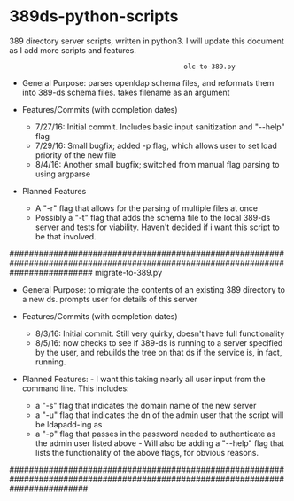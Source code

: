 # 389ds-python-scripts
389 directory server scripts, written in python3. I will update this document as I add more scripts and features. 

                                                olc-to-389.py 

- General Purpose: parses openldap schema files, and reformats them into 389-ds schema files. takes filename as an argument
- Features/Commits (with completion dates)
  -  7/27/16: Initial commit. Includes basic input sanitization and "--help" flag
  -  7/29/16: Small bugfix; added -p flag, which allows user to set load priority of the new file
  -  8/4/16:  Another small bugfix; switched from manual flag parsing to using argparse
  
- Planned Features
  - A "-r" flag that allows for the parsing of multiple files at once
  - Possibly a "-t" flag that adds the schema file to the local 389-ds server and tests for viability. Haven't decided if i want   this script to be that involved. 

#################################################################################################################################
                                                migrate-to-389.py
  
  - General Purpose: to migrate the contents of an existing 389 directory to a new ds. prompts user for details of this server
  - Features/Commits (with completion dates)
    -  8/3/16: Initial commit. Still very quirky, doesn't have full functionality
    -  8/5/16: now checks to see if 389-ds is running to a server specified by the user, and rebuilds the tree on that ds if the    service is, in fact, running. 
  
  -  Planned Features: 
    - I want this taking nearly all user input from the command line. This includes: 
      - a "-s" flag that indicates the domain name of the new server
      - a "-u" flag that indicates the dn of the admin user that the script will be ldapadd-ing as 
      - a "-p" flag that passes in the password needed to authenticate as the admin user listed above 
    - Will also be adding a "--help" flag that lists the functionality of the above flags, for obvious reasons. 
  
################################################################################################################################

